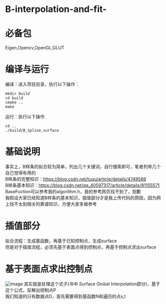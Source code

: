 # B-interpolation-and-fit-
必备包
==
Eigen,Opencv,OpenGL,GLUT  
    
      
编译与运行
==
编译：进入项目目录，执行以下操作：  
    
  ```
mkdir build  
cd build  
cmake ..  
make
  ```  
  运行：执行以下操作  
  ```
  cd ..
  ./build/B_Spline_surface  
  ```
基础说明  
==
事实上，B样条的拟合较为简单，列出几个关键词，自行搜索即可，笔者列举几个自己觉得有用的  
B样条的完整知识：https://blog.csdn.net/tuqu/article/details/4749586  
B样条基本知识：https://blog.csdn.net/qq_40597317/article/details/81155571  
BaseFuction可以参考我的algorithm.h，我的参考网页找不到了，抱歉  
我假设大家已经知道B样条的基本知识，插值部分才是我上传代码的原因，因为网上找不太到相关的靠谱知识，方便大家多做参考  

插值部分
==  
拟合流程：生成基函数，再基于已知控制点，生成surface  
但是对于插值流程，必须先基于表面点得到控制点，再基于控制点求出surface  

基于表面点求出控制点  
=  
![image](https://github.com/ZhouXiner/B-interpolation-and-fit-/blob/master/PIC/Screenshot%20from%202020-02-17%2013-51-34.png)  其实就是处理这个式子(书中 Surface Global Interpolation部分)，基于这个公式，反解出控制点P  
我们知道的只有数据点D，首先需要得到基函数N和遍历的点s,t




